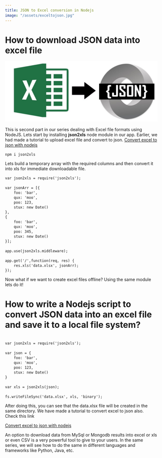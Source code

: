 ```yaml
---
title: JSON to Excel conversion in Nodejs
image: "/assets/exceltojson.jpg"
---
```


# How to download JSON data into excel file
<img class="width-100" alt="How to convert excel to json" src="/assets/exceltojson.jpg"/>

This is second part in our series dealing with Excel file formats using NodeJS. Lets start by installing **json2xls** node module in our app.
Earlier, we had made a tutorial to upload excel file and convert to json.
[Convert excel to json with nodejs](https://griva.in/node.js/2019/12/05/how-to-convert-excel-to-json-with-nodejs)



```
npm i json2xls
```

Lets build a temporary array with the required columns and then convert it into xls for immediate downloadable file.

```
var json2xls = require('json2xls');

var jsonArr = [{
    foo: 'bar',
    qux: 'moo',
    poo: 123,
    stux: new Date()
},
{
    foo: 'bar',
    qux: 'moo',
    poo: 345,
    stux: new Date()
}];

app.use(json2xls.middleware);

app.get('/',function(req, res) {
    res.xls('data.xlsx', jsonArr);
});
```

Now what if we want to create excel files offline? Using the same module lets do it!


# How to write a Nodejs script to convert JSON data into an excel file and save it to a local file system?
```

var json2xls = require('json2xls');

var json = {
    foo: 'bar',
    qux: 'moo',
    poo: 123,
    stux: new Date()
}

var xls = json2xls(json);

fs.writeFileSync('data.xlsx', xls, 'binary');
```

After doing this, you can see that the data.xlsx file will be created in the same directory.
We have made a tutorial to convert excel to json also. Check this link

[Convert excel to json with nodejs](https://griva.in/node.js/2019/12/05/how-to-convert-excel-to-json-with-nodejs)


An option to download data from MySql or Mongodb results into excel or xls or even CSV is a very powerful tool to give to your users.
In the same series, we will see how to do the same in different languages and frameworks like Python, Java, etc.